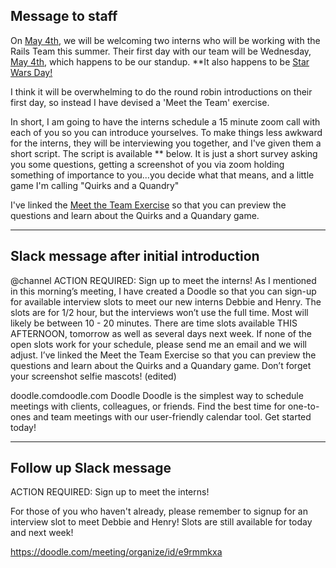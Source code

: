 ## Message to staff

On [May 4th](https://en.wikipedia.org/wiki/Star_Wars_Day), we will be welcoming two interns who will be working with the Rails Team this summer. Their first day with our team will be Wednesday, [May 4th](https://en.wikipedia.org/wiki/Star_Wars_Day), which happens to be our standup. **It also happens to be [Star Wars Day!](https://en.wikipedia.org/wiki/Star_Wars_Day)

I think it will be overwhelming to do the round robin introductions on their first day, so instead I have devised a 'Meet the Team' exercise.

In short, I am going to have the interns schedule a 15 minute zoom call with each of you so you can introduce yourselves. To make things less awkward for the interns, they will be interviewing you together, and I've given them a short script. The script is available ** below. It is just a short survey asking you some questions, getting a screenshot of you via zoom holding something of importance to you...you decide what that means, and a little game I'm calling "Quirks and a Quandry"

I've linked the [Meet the Team Exercise](./resources/meet_the_team_exercise.md) so that you can preview the questions and learn about the Quirks and a Quandary game. 


___


## Slack message after initial introduction

@channel ACTION REQUIRED: Sign up to meet the interns!
As I mentioned in this morning’s meeting, I have created a Doodle so that you can sign-up for available interview slots to meet our new interns Debbie and Henry. The slots are for 1/2 hour, but the interviews won’t use the full time. Most will likely be between 10 - 20 minutes.
There are time slots available THIS AFTERNOON, tomorrow as well as several days next week. If none of the open slots work for your schedule, please send me an email and we will adjust.
I’ve linked the Meet the Team Exercise so that you can preview the questions and learn about the Quirks and a Quandary game. Don’t forget your screenshot selfie mascots! (edited) 

doodle.comdoodle.com
Doodle
Doodle is the simplest way to schedule meetings with clients, colleagues, or friends. Find the best time for one-to-ones and team meetings with our user-friendly calendar tool. Get started today!
___

## Follow up Slack message

ACTION REQUIRED: Sign up to meet the interns!

For those of you who haven't already, please remember to signup for an interview slot to meet Debbie and Henry! Slots are still available for today and next week!

https://doodle.com/meeting/organize/id/e9rmmkxa